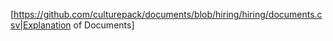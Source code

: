 [https://github.com/culturepack/documents/blob/hiring/hiring/documents.csv|Explanation of Documents]